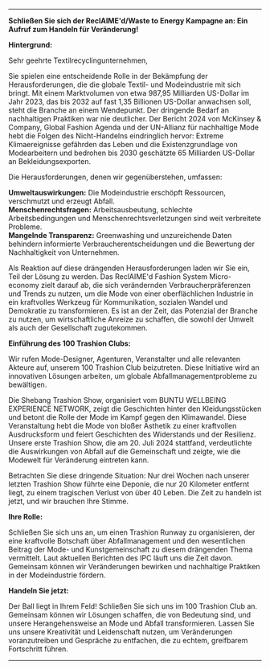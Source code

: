 ---

**Schließen Sie sich der ReclAIME'd/Waste to Energy Kampagne an: Ein Aufruf zum Handeln für Veränderung!**

**Hintergrund:**

Sehr geehrte Textilrecyclingunternehmen,

Sie spielen eine entscheidende Rolle in der Bekämpfung der Herausforderungen, die die globale Textil- und Modeindustrie mit sich bringt. Mit einem Marktvolumen von etwa 987,95 Milliarden US-Dollar im Jahr 2023, das bis 2032 auf fast 1,35 Billionen US-Dollar anwachsen soll, steht die Branche an einem Wendepunkt. Der dringende Bedarf an nachhaltigen Praktiken war nie deutlicher. Der Bericht 2024 von McKinsey & Company, Global Fashion Agenda und der UN-Allianz für nachhaltige Mode hebt die Folgen des Nicht-Handelns eindringlich hervor: Extreme Klimaereignisse gefährden das Leben und die Existenzgrundlage von Modearbeitern und bedrohen bis 2030 geschätzte 65 Milliarden US-Dollar an Bekleidungsexporten.

Die Herausforderungen, denen wir gegenüberstehen, umfassen:

**Umweltauswirkungen:** Die Modeindustrie erschöpft Ressourcen, verschmutzt und erzeugt Abfall.  
**Menschenrechtsfragen:** Arbeitsausbeutung, schlechte Arbeitsbedingungen und Menschenrechtsverletzungen sind weit verbreitete Probleme.  
**Mangelnde Transparenz:** Greenwashing und unzureichende Daten behindern informierte Verbraucherentscheidungen und die Bewertung der Nachhaltigkeit von Unternehmen.  

Als Reaktion auf diese drängenden Herausforderungen laden wir Sie ein, Teil der Lösung zu werden. Das ReclAIME'd Fashion System Micro-economy zielt darauf ab, die sich verändernden Verbraucherpräferenzen und Trends zu nutzen, um die Mode von einer oberflächlichen Industrie in ein kraftvolles Werkzeug für Kommunikation, sozialen Wandel und Demokratie zu transformieren. Es ist an der Zeit, das Potenzial der Branche zu nutzen, um wirtschaftliche Anreize zu schaffen, die sowohl der Umwelt als auch der Gesellschaft zugutekommen.

**Einführung des 100 Trashion Clubs:**

Wir rufen Mode-Designer, Agenturen, Veranstalter und alle relevanten Akteure auf, unserem 100 Trashion Club beizutreten. Diese Initiative wird an innovativen Lösungen arbeiten, um globale Abfallmanagementprobleme zu bewältigen.

Die Shebang Trashion Show, organisiert vom BUNTU WELLBEING EXPERIENCE NETWORK, zeigt die Geschichten hinter den Kleidungsstücken und betont die Rolle der Mode im Kampf gegen den Klimawandel. Diese Veranstaltung hebt die Mode von bloßer Ästhetik zu einer kraftvollen Ausdrucksform und feiert Geschichten des Widerstands und der Resilienz. Unsere erste Trashion Show, die am 20. Juli 2024 stattfand, verdeutlichte die Auswirkungen von Abfall auf die Gemeinschaft und zeigte, wie die Modewelt für Veränderung eintreten kann.

Betrachten Sie diese dringende Situation: Nur drei Wochen nach unserer letzten Trashion Show führte eine Deponie, die nur 20 Kilometer entfernt liegt, zu einem tragischen Verlust von über 40 Leben. Die Zeit zu handeln ist jetzt, und wir brauchen Ihre Stimme.

**Ihre Rolle:**

Schließen Sie sich uns an, um einen Trashion Runway zu organisieren, der eine kraftvolle Botschaft über Abfallmanagement und den wesentlichen Beitrag der Mode- und Kunstgemeinschaft zu diesem drängenden Thema vermittelt. Laut aktuellen Berichten des IPC läuft uns die Zeit davon. Gemeinsam können wir Veränderungen bewirken und nachhaltige Praktiken in der Modeindustrie fördern.

**Handeln Sie jetzt:**

Der Ball liegt in Ihrem Feld! Schließen Sie sich uns im 100 Trashion Club an. Gemeinsam können wir Lösungen schaffen, die von Bedeutung sind, und unsere Herangehensweise an Mode und Abfall transformieren. Lassen Sie uns unsere Kreativität und Leidenschaft nutzen, um Veränderungen voranzutreiben und Gespräche zu entfachen, die zu echtem, greifbarem Fortschritt führen.

---
